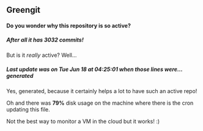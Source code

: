 ## Greengit

#### Do you wonder why this repository is so active?

##### After all it has 3032 commits!

But is it *really* active? Well...

##### Last update was on Tue Jun 18 at 04:25:01 when those lines were... generated

Yes, generated, because it certainly helps a lot to have such an active repo!

Oh and there was **79%** disk usage on the machine
where there is the cron updating this file.

Not the best way to monitor a VM in the cloud but it works! :)
